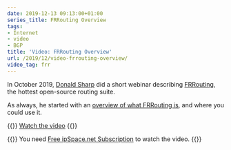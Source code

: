 ```yaml
---
date: 2019-12-13 09:13:00+01:00
series_title: FRRouting Overview
tags:
- Internet
- video
- BGP
title: 'Video: FRRouting Overview'
url: /2019/12/video-frrouting-overview/
video_tag: frr
---
```

In October 2019, [Donald Sharp](https://www.ipspace.net/Author:Donald_Sharp) did a short webinar describing [FRRouting](https://frrouting.org/), the hottest open-source routing suite.

As always, he started with an [overview of what FRRouting is](https://my.ipspace.net/bin/get/FRR/1%20-%20FRRouting%20Overview.mp4?doccode=FRR), and where you could use it.

{{<jump>}}
[Watch the video](https://my.ipspace.net/bin/get/FRR/1%20-%20FRRouting%20Overview.mp4?doccode=FRR)
{{</jump>}}

{{<note free>}}
You need [Free ipSpace.net Subscription](https://www.ipspace.net/Subscription/Free) to watch the video.
{{</note>}}
